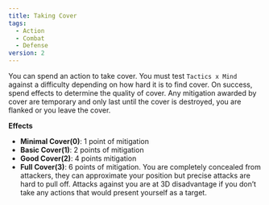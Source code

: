 ```yaml
---
title: Taking Cover
tags:
  - Action
  - Combat
  - Defense
version: 2
---
```


You can spend an action to take cover. You must test `Tactics x Mind` against a difficulty depending on how hard it is to find cover. On success, spend effects to determine the quality of cover. Any mitigation awarded by cover are temporary and only last until the cover is destroyed, you are flanked or you leave the cover.

**Effects**

- **Minimal Cover(0)**: 1 point of mitigation
- **Basic Cover(1)**: 2 points of mitigation
- **Good Cover(2)**: 4 points mitigation
- **Full Cover(3)**: 6 points of mitigation. You are completely concealed from attackers, they can approximate your position but precise attacks are hard to pull off. Attacks against you are at 3D disadvantage if you don’t take any actions that would present yourself as a target.